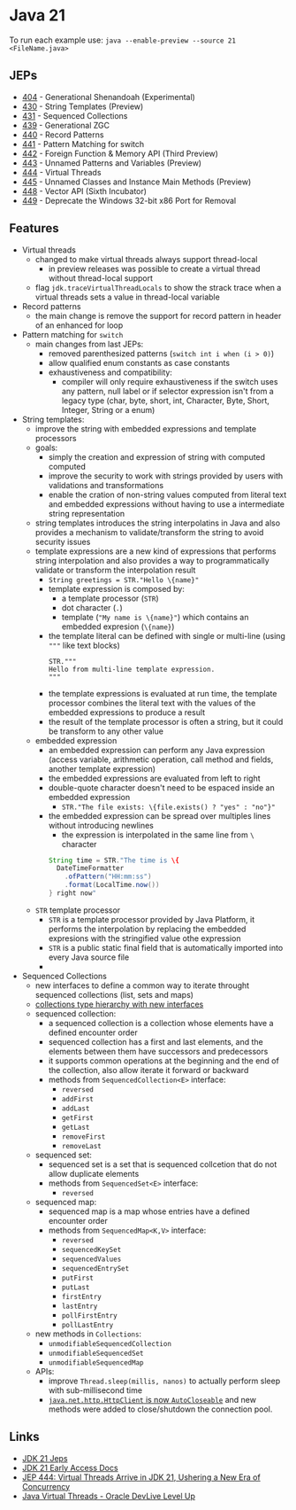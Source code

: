 # Java 21

To run each example use: `java --enable-preview --source 21 <FileName.java>`

## JEPs

* [404](https://openjdk.java.net/jeps/404) - Generational Shenandoah (Experimental)
* [430](https://openjdk.java.net/jeps/430) - String Templates (Preview)
* [431](https://openjdk.java.net/jeps/431) - Sequenced Collections
* [439](https://openjdk.java.net/jeps/439) - Generational ZGC
* [440](https://openjdk.java.net/jeps/440) - Record Patterns
* [441](https://openjdk.java.net/jeps/441) - Pattern Matching for switch
* [442](https://openjdk.org/jeps/442) - Foreign Function & Memory API (Third Preview)
* [443](https://openjdk.org/jeps/443) - Unnamed Patterns and Variables (Preview)
* [444](https://openjdk.org/jeps/444) - Virtual Threads
* [445](https://openjdk.org/jeps/445) - Unnamed Classes and Instance Main Methods (Preview)
* [448](https://openjdk.org/jeps/448) - Vector API (Sixth Incubator)
* [449](https://openjdk.org/jeps/449) - Deprecate the Windows 32-bit x86 Port for Removal

## Features

* Virtual threads
  * changed to make virtual threads always support thread-local
    * in preview releases was possible to create a virtual thread without thread-local support
  * flag `jdk.traceVirtualThreadLocals` to show the strack trace when a virtual threads sets a value in thread-local variable
* Record patterns
  * the main change is remove the support for record pattern in header of an enhanced for loop
* Pattern matching for `switch`
  * main changes from last JEPs:
    * removed parenthesized patterns (`switch int i when (i > 0)`)
    * allow qualified enum constants as case constants
    * exhaustiveness and compatibility:
      * compiler will only require exhaustiveness if the switch uses any pattern, null label or if selector expression isn't from a legacy type (char, byte, short, int, Character, Byte, Short, Integer, String or a enum)
* String templates:
  * improve the string with embedded expressions and template processors
  * goals:
    * simply the creation and expression of string with computed computed
    * improve the security to work with strings provided by users with validations and transformations
    * enable the cration of non-string values computed from literal text and embedded expressions without having to use a intermediate string representation
  * string templates introduces the string interpolatins in Java and also provides a mechanism to validate/transform the string to avoid security issues
  * template expressions are a new kind of expressions that performs string interpolation and also provides a way to programmatically validate or transform the interpolation result
    * `String greetings = STR."Hello \{name}"`
    * template expression is composed by:
      * a template processor (`STR`)
      * dot character (`.`)
      * template (`"My name is \{name}"`) which contains an embedded expresion (`\{name}`)
    * the template literal can be defined with single or multi-line (using `"""` like text blocks)
      ```
      STR."""
      Hello from multi-line template expression.
      """
      ```
    * the template expressions is evaluated at run time, the template processor combines the literal text with the values of the embedded expressions to produce a result
    * the result of the template processor is often a string, but it could be transform to any other value
  * embedded expression
    * an embedded expression can perform any Java expression (access variable, arithmetic operation, call method and fields, another template expression)
    * the embedded expressions are evaluated from left to right
    * double-quote character doesn't need to be espaced inside an embedded expression
      * `STR."The file exists: \{file.exists() ? "yes" : "no"}"`
    * the embedded expression can be spread over multiples lines without introducing newlines
      * the expression is interpolated in the same line from `\` character
      ```java
      String time = STR."The time is \{
        DateTimeFormatter
          .ofPattern("HH:mm:ss")
          .format(LocalTime.now())
      } right now"
      ```
  * `STR` template processor
    * `STR` is a template processor provided by Java Platform, it performs the interpolation by replacing the embedded expresions with the stringified value othe expression
    * `STR` is a public static final field that is automatically imported into every Java source file
    * 
* Sequenced Collections
  * new interfaces to define a common way to iterate throught sequenced collections (list, sets and maps)
  * [collections type hierarchy with new interfaces](https://cr.openjdk.org/~smarks/collections/SequencedCollectionDiagram20220216.png)
  * sequenced collection:
    * a sequenced collection is a collection whose elements have a defined encounter order
    * sequenced collection has a first and last elements, and the elements between them have successors and predecessors
    * it supports common operations at the beginning and the end of the collection, also allow iterate it forward or backward 
    * methods from `SequencedCollection<E>` interface:
      * `reversed`
      * `addFirst`
      * `addLast`
      * `getFirst`
      * `getLast`
      * `removeFirst`
      * `removeLast`
  * sequenced set:
    * sequenced set is a set that is sequenced collcetion that do not allow duplicate elements
    * methods from `SequencedSet<E>` interface:
      * `reversed`
  * sequenced map:
    * sequenced map is a map whose entries have a defined encounter order
    * methods from `SequencedMap<K,V>` interface:
      * `reversed`
      * `sequencedKeySet`
      * `sequencedValues`
      * `sequencedEntrySet`
      * `putFirst`
      * `putLast`
      * `firstEntry`
      * `lastEntry`
      * `pollFirstEntry`
      * `pollLastEntry`
  * new methods in `Collections`:
    * `unmodifiableSequencedCollection`
    * `unmodifiableSequencedSet`
    * `unmodifiableSequencedMap`
  * APIs:
    * improve `Thread.sleep(millis, nanos)` to actually perform sleep with sub-millisecond time
    * [`java.net.http.HttpClient` is now `AutoCloseable`](https://jdk.java.net/21/release-notes#JDK-8267140) and new methods were added to close/shutdown the connection pool.


## Links

* [JDK 21 Jeps](https://openjdk.org/projects/jdk/21/)
* [JDK 21 Early Access Docs](https://download.java.net/java/early_access/jdk21/docs/api/)
* [JEP 444: Virtual Threads Arrive in JDK 21, Ushering a New Era of Concurrency](https://www.infoq.com/news/2023/04/virtual-threads-arrives-jdk21/)
* [Java Virtual Threads - Oracle DevLive Level Up](https://www.youtube.com/watch?v=MOgynY7VIJI)

